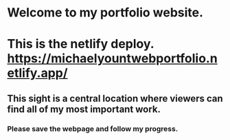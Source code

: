 # Welcome to my portfolio website.

# This is the netlify deploy. https://michaelyountwebportfolio.netlify.app/

## This sight is a central location where viewers can find all of my most important work.

### Please save the webpage and follow my progress.
